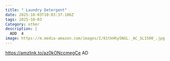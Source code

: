 ```yaml
---
title: " Laundry Detergent"
date: 2025-10-03T10:03:37.106Z
tags: 2025-10-03
Category: other
description: |
  ADD  4 
image: https://m.media-amazon.com/images/I/81tkHhySNGL._AC_SL1500_.jpg
---
```

https://amzlink.to/az0kONccmegCe
AD